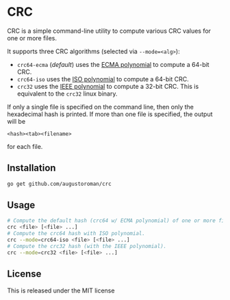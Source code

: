 # CRC

CRC is a simple command-line utility to compute various CRC values for one or
more files.

It supports three CRC algorithms (selected via `--mode=<alg>`):
* `crc64-ecma` (*default*) uses the [ECMA polynomial](https://godoc.org/hash/crc64#pkg-constants) to compute a 64-bit CRC.
* `crc64-iso` uses the [ISO polynomial](https://godoc.org/hash/crc64#pkg-constants) to compute a 64-bit CRC.
* `crc32` uses the [IEEE polynomial](https://godoc.org/hash/crc32#pkg-constants) to compute a 32-bit CRC.  This is equivalent to the `crc32` linux binary.

If only a single file is specified on the command line, then only the hexadecimal hash is printed.  If more than one file is specified, the output will be
```
<hash><tab><filename>
```
for each file.

## Installation

```bash
go get github.com/augustoroman/crc
```

## Usage

```bash
# Compute the default hash (crc64 w/ ECMA polynomial) of one or more files.
crc <file> [<file> ...]
# Compute the crc64 hash with ISO polynomial.
crc --mode=crc64-iso <file> [<file> ...]
# Compute the crc32 hash (with the IEEE polynomial).
crc --mode=crc32 <file> [<file> ...]
```

## License
This is released under the MIT license
